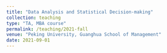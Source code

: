 ```yaml
---
title: "Data Analysis and Statistical Decision-making"
collection: teaching
type: "TA, MBA course"
permalink: /teaching/2021-fall
venue: "Peking University, Guanghua School of Management"
date: 2021-09-01
---
```

